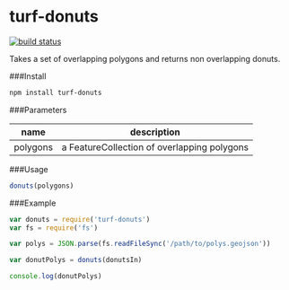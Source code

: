 turf-donuts
===============
[![build status](https://secure.travis-ci.org/Turfjs/turf-donuts.png)](http://travis-ci.org/Turfjs/turf-donuts)

Takes a set of overlapping polygons and returns non overlapping donuts.

###Install

```sh
npm install turf-donuts
```

###Parameters

|name|description|
|---|---|
|polygons|a FeatureCollection of overlapping polygons|

###Usage

```js
donuts(polygons)
```

###Example

```js
var donuts = require('turf-donuts')
var fs = require('fs')

var polys = JSON.parse(fs.readFileSync('/path/to/polys.geojson'))

var donutPolys = donuts(donutsIn)

console.log(donutPolys)
```
